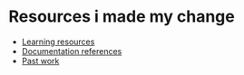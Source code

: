 # Resources i made my change 

- [Learning resources](learning-resources.md)
- [Documentation references](doc-references__.md)
- [Past work](past-work.md)
